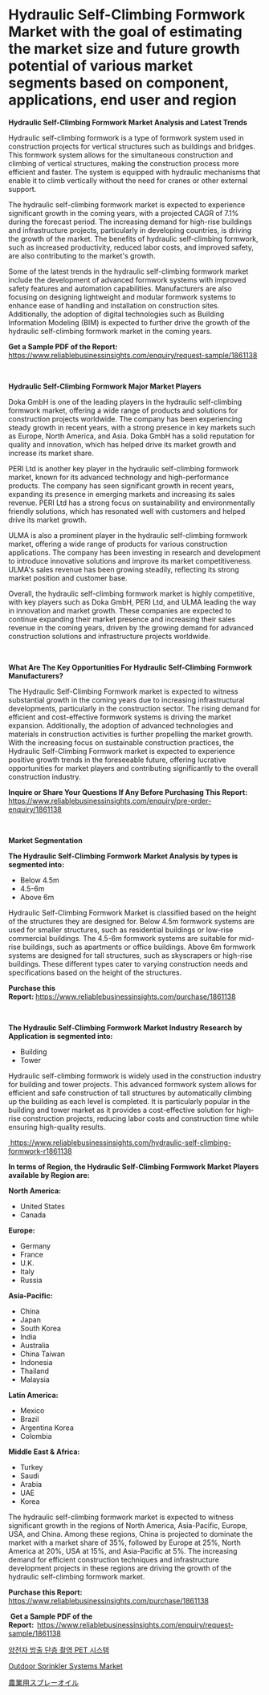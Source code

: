 <p><h1>Hydraulic Self-Climbing Formwork Market with the goal of estimating the market size and future growth potential of various market segments based on component, applications, end user and region</h1></p><p><strong>Hydraulic Self-Climbing Formwork Market Analysis and Latest Trends</strong></p>
<p><p>Hydraulic self-climbing formwork is a type of formwork system used in construction projects for vertical structures such as buildings and bridges. This formwork system allows for the simultaneous construction and climbing of vertical structures, making the construction process more efficient and faster. The system is equipped with hydraulic mechanisms that enable it to climb vertically without the need for cranes or other external support.</p><p>The hydraulic self-climbing formwork market is expected to experience significant growth in the coming years, with a projected CAGR of 7.1% during the forecast period. The increasing demand for high-rise buildings and infrastructure projects, particularly in developing countries, is driving the growth of the market. The benefits of hydraulic self-climbing formwork, such as increased productivity, reduced labor costs, and improved safety, are also contributing to the market's growth.</p><p>Some of the latest trends in the hydraulic self-climbing formwork market include the development of advanced formwork systems with improved safety features and automation capabilities. Manufacturers are also focusing on designing lightweight and modular formwork systems to enhance ease of handling and installation on construction sites. Additionally, the adoption of digital technologies such as Building Information Modeling (BIM) is expected to further drive the growth of the hydraulic self-climbing formwork market in the coming years.</p></p>
<p><strong>Get a Sample PDF of the Report:&nbsp;</strong> <a href="https://www.reliablebusinessinsights.com/enquiry/request-sample/1861138">https://www.reliablebusinessinsights.com/enquiry/request-sample/1861138</a></p>
<p>&nbsp;</p>
<p><strong>Hydraulic Self-Climbing Formwork Major Market Players</strong></p>
<p><p>Doka GmbH is one of the leading players in the hydraulic self-climbing formwork market, offering a wide range of products and solutions for construction projects worldwide. The company has been experiencing steady growth in recent years, with a strong presence in key markets such as Europe, North America, and Asia. Doka GmbH has a solid reputation for quality and innovation, which has helped drive its market growth and increase its market share.</p><p>PERI Ltd is another key player in the hydraulic self-climbing formwork market, known for its advanced technology and high-performance products. The company has seen significant growth in recent years, expanding its presence in emerging markets and increasing its sales revenue. PERI Ltd has a strong focus on sustainability and environmentally friendly solutions, which has resonated well with customers and helped drive its market growth.</p><p>ULMA is also a prominent player in the hydraulic self-climbing formwork market, offering a wide range of products for various construction applications. The company has been investing in research and development to introduce innovative solutions and improve its market competitiveness. ULMA's sales revenue has been growing steadily, reflecting its strong market position and customer base.</p><p>Overall, the hydraulic self-climbing formwork market is highly competitive, with key players such as Doka GmbH, PERI Ltd, and ULMA leading the way in innovation and market growth. These companies are expected to continue expanding their market presence and increasing their sales revenue in the coming years, driven by the growing demand for advanced construction solutions and infrastructure projects worldwide.</p></p>
<p>&nbsp;</p>
<p><strong>What Are The Key Opportunities For Hydraulic Self-Climbing Formwork Manufacturers?</strong></p>
<p><p>The Hydraulic Self-Climbing Formwork market is expected to witness substantial growth in the coming years due to increasing infrastructural developments, particularly in the construction sector. The rising demand for efficient and cost-effective formwork systems is driving the market expansion. Additionally, the adoption of advanced technologies and materials in construction activities is further propelling the market growth. With the increasing focus on sustainable construction practices, the Hydraulic Self-Climbing Formwork market is expected to experience positive growth trends in the foreseeable future, offering lucrative opportunities for market players and contributing significantly to the overall construction industry.</p></p>
<p><strong>Inquire or Share Your Questions If Any Before Purchasing This Report:</strong> <a href="https://www.reliablebusinessinsights.com/enquiry/pre-order-enquiry/1861138">https://www.reliablebusinessinsights.com/enquiry/pre-order-enquiry/1861138</a></p>
<p>&nbsp;</p>
<p><strong>Market Segmentation</strong></p>
<p><strong>The Hydraulic Self-Climbing Formwork Market Analysis by types is segmented into:</strong></p>
<p><ul><li>Below 4.5m</li><li>4.5-6m</li><li>Above 6m</li></ul></p>
<p><p>Hydraulic Self-Climbing Formwork Market is classified based on the height of the structures they are designed for. Below 4.5m formwork systems are used for smaller structures, such as residential buildings or low-rise commercial buildings. The 4.5-6m formwork systems are suitable for mid-rise buildings, such as apartments or office buildings. Above 6m formwork systems are designed for tall structures, such as skyscrapers or high-rise buildings. These different types cater to varying construction needs and specifications based on the height of the structures.</p></p>
<p><strong>Purchase this Report:&nbsp;</strong><a href="https://www.reliablebusinessinsights.com/purchase/1861138">https://www.reliablebusinessinsights.com/purchase/1861138</a></p>
<p>&nbsp;</p>
<p><strong>The Hydraulic Self-Climbing Formwork Market Industry Research by Application is segmented into:</strong></p>
<p><ul><li>Building</li><li>Tower</li></ul></p>
<p><p>Hydraulic self-climbing formwork is widely used in the construction industry for building and tower projects. This advanced formwork system allows for efficient and safe construction of tall structures by automatically climbing up the building as each level is completed. It is particularly popular in the building and tower market as it provides a cost-effective solution for high-rise construction projects, reducing labor costs and construction time while ensuring high-quality results.</p></p>
<p><a href="https://www.reliablebusinessinsights.com/hydraulic-self-climbing-formwork-r1861138">&nbsp;https://www.reliablebusinessinsights.com/hydraulic-self-climbing-formwork-r1861138</a></p>
<p><strong>In terms of Region, the Hydraulic Self-Climbing Formwork Market Players available by Region are:</strong></p>
<p>
    <p> <strong> North America: </strong>
        <ul>
            <li>United States</li>
            <li>Canada</li>
        </ul>
        </p> 
    <p> <strong> Europe: </strong>
        <ul>
            <li>Germany</li>
            <li>France</li>
            <li>U.K.</li>
            <li>Italy</li>
            <li>Russia</li>
        </ul>
        </p> 
    <p> <strong> Asia-Pacific: </strong>
        <ul>
            <li>China</li>
            <li>Japan</li>
            <li>South Korea</li>
            <li>India</li>
            <li>Australia</li>
            <li>China Taiwan</li>
            <li>Indonesia</li>
            <li>Thailand</li>
            <li>Malaysia</li>
        </ul>
        </p> 
    <p> <strong> Latin America: </strong>
        <ul>
            <li>Mexico</li>
            <li>Brazil</li>
            <li>Argentina Korea</li>
            <li>Colombia</li>
        </ul>
        </p> 
    <p> <strong> Middle East & Africa: </strong>
        <ul>
            <li>Turkey</li>
            <li>Saudi</li>
            <li>Arabia</li>
            <li>UAE</li>
            <li>Korea</li>
        </ul>
    </p>
    </p>
<p><p>The hydraulic self-climbing formwork market is expected to witness significant growth in the regions of North America, Asia-Pacific, Europe, USA, and China. Among these regions, China is projected to dominate the market with a market share of 35%, followed by Europe at 25%, North America at 20%, USA at 15%, and Asia-Pacific at 5%. The increasing demand for efficient construction techniques and infrastructure development projects in these regions are driving the growth of the hydraulic self-climbing formwork market.</p></p>
<p><strong>Purchase this Report: </strong><a href="https://www.reliablebusinessinsights.com/purchase/1861138">https://www.reliablebusinessinsights.com/purchase/1861138</a></p>
<p>&nbsp;<strong>Get a Sample PDF of the Report:&nbsp;&nbsp;</strong><a href="https://www.reliablebusinessinsights.com/enquiry/request-sample/1861138">https://www.reliablebusinessinsights.com/enquiry/request-sample/1861138</a></p>
<p><strong></strong></p>
<p><p><a href="https://github.com/TobyKub4685/Market-Research-Report-List-2/blob/main/3840865177223.md">양전자 방출 단층 촬영 PET 시스템</a></p><p><a href="https://github.com/setiawananhar13/Market-Research-Report-List-1/blob/main/outdoor-sprinkler-systems-market.md">Outdoor Sprinkler Systems Market</a></p><p><a href="https://github.com/TerrellConn/Market-Research-Report-List-2/blob/main/4033059164253.md">農業用スプレーオイル</a></p></p>